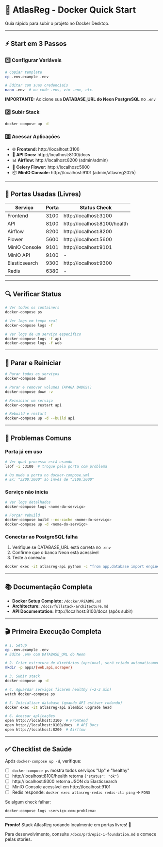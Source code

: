 # 🐳 AtlasReg - Docker Quick Start

Guia rápido para subir o projeto no Docker Desktop.

---

## ⚡ Start em 3 Passos

### 1️⃣ Configurar Variáveis

```bash
# Copiar template
cp .env.example .env

# Editar com suas credenciais
nano .env  # ou code .env, vim .env, etc.
```

**IMPORTANTE:** Adicione sua **DATABASE_URL do Neon PostgreSQL** no `.env`

### 2️⃣ Subir Stack

```bash
docker-compose up -d
```

### 3️⃣ Acessar Aplicações

- 🌐 **Frontend:** http://localhost:3100
- 🚀 **API Docs:** http://localhost:8100/docs
- 📊 **Airflow:** http://localhost:8200 (admin/admin)
- 🌺 **Celery Flower:** http://localhost:5600
- 📦 **MinIO Console:** http://localhost:9101 (admin/atlasreg2025)

---

## 🎯 Portas Usadas (Livres)

| Serviço | Porta | Status Check |
|---------|-------|--------------|
| Frontend | 3100 | http://localhost:3100 |
| API | 8100 | http://localhost:8100/health |
| Airflow | 8200 | http://localhost:8200 |
| Flower | 5600 | http://localhost:5600 |
| MinIO Console | 9101 | http://localhost:9101 |
| MinIO API | 9100 | - |
| Elasticsearch | 9300 | http://localhost:9300 |
| Redis | 6380 | - |

---

## 🔍 Verificar Status

```bash
# Ver todos os containers
docker-compose ps

# Ver logs em tempo real
docker-compose logs -f

# Ver logs de um serviço específico
docker-compose logs -f api
docker-compose logs -f web
```

---

## 🛑 Parar e Reiniciar

```bash
# Parar todos os serviços
docker-compose down

# Parar e remover volumes (APAGA DADOS!)
docker-compose down -v

# Reiniciar um serviço
docker-compose restart api

# Rebuild e restart
docker-compose up -d --build api
```

---

## 🐛 Problemas Comuns

### Porta já em uso

```bash
# Ver qual processo está usando
lsof -i :3100  # troque pela porta com problema

# Ou mude a porta no docker-compose.yml
# Ex: "3200:3000" ao invés de "3100:3000"
```

### Serviço não inicia

```bash
# Ver logs detalhados
docker-compose logs <nome-do-serviço>

# Forçar rebuild
docker-compose build --no-cache <nome-do-serviço>
docker-compose up -d <nome-do-serviço>
```

### Conectar ao PostgreSQL falha

1. Verifique se DATABASE_URL está correta no `.env`
2. Confirme que o banco Neon está acessível
3. Teste a conexão:
```bash
docker exec -it atlasreg-api python -c "from app.database import engine; engine.connect()"
```

---

## 📚 Documentação Completa

- **Docker Setup Completo:** `/docker/README.md`
- **Architecture:** `/docs/fullstack-architecture.md`
- **API Documentation:** http://localhost:8100/docs (após subir)

---

## 🎬 Primeira Execução Completa

```bash
# 1. Setup
cp .env.example .env
# Edite .env com DATABASE_URL do Neon

# 2. Criar estrutura de diretórios (opcional, será criado automaticamente)
mkdir -p apps/{web,api,scraper}

# 3. Subir stack
docker-compose up -d

# 4. Aguardar serviços ficarem healthy (~2-3 min)
watch docker-compose ps

# 5. Inicializar database (quando API estiver rodando)
docker exec -it atlasreg-api alembic upgrade head

# 6. Acessar aplicações
open http://localhost:3100  # Frontend
open http://localhost:8100/docs  # API Docs
open http://localhost:8200  # Airflow
```

---

## ✅ Checklist de Saúde

Após `docker-compose up -d`, verifique:

- [ ] `docker-compose ps` mostra todos serviços "Up" e "healthy"
- [ ] http://localhost:8100/health retorna `{"status": "ok"}`
- [ ] http://localhost:9300 retorna JSON do Elasticsearch
- [ ] MinIO Console acessível em http://localhost:9101
- [ ] Redis responde: `docker exec atlasreg-redis redis-cli ping` → `PONG`

Se algum check falhar:
```bash
docker-compose logs <serviço-com-problema>
```

---

**Pronto!** Stack AtlasReg rodando localmente em portas livres! 🚀

Para desenvolvimento, consulte `/docs/prd/epic-1-foundation.md` e comece pelas stories.


